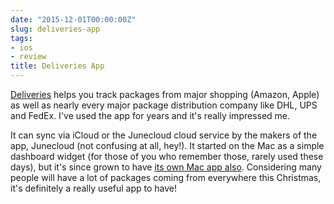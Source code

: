 ```yaml
---
date: "2015-12-01T00:00:00Z"
slug: deliveries-app
tags:
- ios
- review
title: Deliveries App
---
```


[Deliveries](https://geo.itunes.apple.com/ie/app/deliveries-a-package-tracker/id290986013?mt=8&uo=4&at=1001l4PJ) helps you track packages from major shopping (Amazon, Apple) as well as nearly every major package  distribution company like DHL, UPS and FedEx. I've used the app for years and it's really impressed me.

It can sync via iCloud or the Junecloud cloud service by the makers of the app, Junecloud (not confusing at all, hey!). It started on the Mac as a simple dashboard widget (for those of you who remember those, rarely used these days), but it's since grown to have [its own Mac app also](https://geo.itunes.apple.com/ie/app/deliveries-a-package-tracker/id924726344?mt=12&uo=4&at=1001l4PJ). Considering many people will have a lot of packages coming from everywhere this Christmas, it's definitely a really useful app to have!
